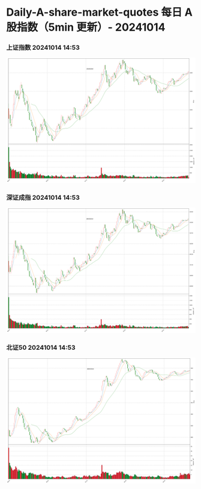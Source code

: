 
# Daily-A-share-market-quotes 每日 A 股指数（5min 更新）- 20241014

### 上证指数 20241014 14:53
![](./fig/2024/10/20241014-sh000001.png)

### 深证成指 20241014 14:53
![](./fig/2024/10/20241014-sz399001.png)

### 北证50 20241014 14:53
![](./fig/2024/10/20241014-bj899050.png)
